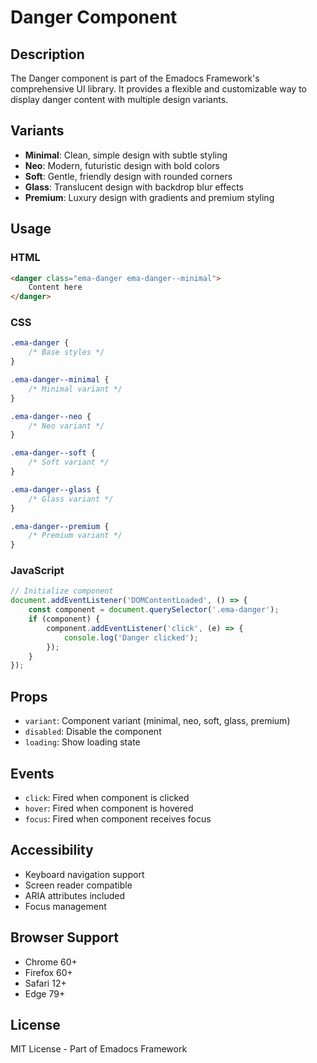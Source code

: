 # Danger Component

## Description
The Danger component is part of the Emadocs Framework's comprehensive UI library. It provides a flexible and customizable way to display danger content with multiple design variants.

## Variants
- **Minimal**: Clean, simple design with subtle styling
- **Neo**: Modern, futuristic design with bold colors
- **Soft**: Gentle, friendly design with rounded corners
- **Glass**: Translucent design with backdrop blur effects
- **Premium**: Luxury design with gradients and premium styling

## Usage

### HTML
```html
<danger class="ema-danger ema-danger--minimal">
    Content here
</danger>
```

### CSS
```css
.ema-danger {
    /* Base styles */
}

.ema-danger--minimal {
    /* Minimal variant */
}

.ema-danger--neo {
    /* Neo variant */
}

.ema-danger--soft {
    /* Soft variant */
}

.ema-danger--glass {
    /* Glass variant */
}

.ema-danger--premium {
    /* Premium variant */
}
```

### JavaScript
```javascript
// Initialize component
document.addEventListener('DOMContentLoaded', () => {
    const component = document.querySelector('.ema-danger');
    if (component) {
        component.addEventListener('click', (e) => {
            console.log('Danger clicked');
        });
    }
});
```

## Props
- `variant`: Component variant (minimal, neo, soft, glass, premium)
- `disabled`: Disable the component
- `loading`: Show loading state

## Events
- `click`: Fired when component is clicked
- `hover`: Fired when component is hovered
- `focus`: Fired when component receives focus

## Accessibility
- Keyboard navigation support
- Screen reader compatible
- ARIA attributes included
- Focus management

## Browser Support
- Chrome 60+
- Firefox 60+
- Safari 12+
- Edge 79+

## License
MIT License - Part of Emadocs Framework
